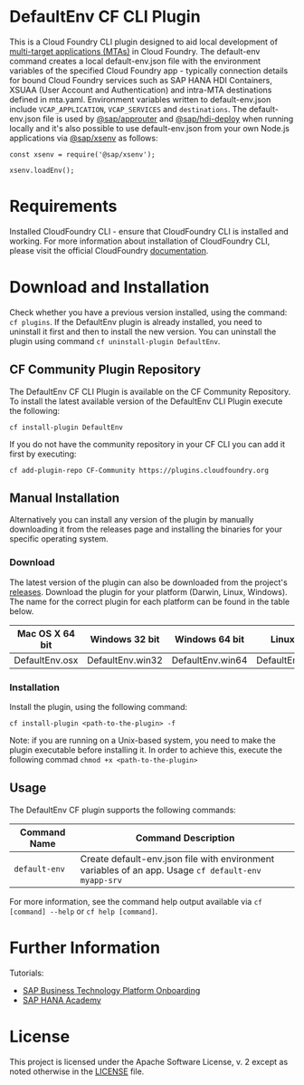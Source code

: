 # DefaultEnv CF CLI Plugin

This is a Cloud Foundry CLI plugin designed to aid local development of [multi-target applications (MTAs)](https://www.sap.com/documents/2016/06/e2f618e4-757c-0010-82c7-eda71af511fa.html) in Cloud Foundry. The default-env command creates a local default-env.json file with the environment variables of the specified Cloud Foundry app - typically connection details for bound Cloud Foundry services such as SAP HANA HDI Containers, XSUAA (User Account and Authentication) and intra-MTA destinations defined in mta.yaml. Environment variables written to default-env.json include ```VCAP_APPLICATION```, ```VCAP_SERVICES``` and ```destinations```. The default-env.json file is used by [@sap/approuter](https://www.npmjs.com/package/@sap/approuter) and [@sap/hdi-deploy](https://www.npmjs.com/package/@sap/hdi-deploy) when running locally and it's also possible to use default-env.json from your own Node.js applications via [@sap/xsenv](https://www.npmjs.com/package/@sap/xsenv) as follows:

`const xsenv = require('@sap/xsenv');`

`xsenv.loadEnv();`

# Requirements
Installed CloudFoundry CLI - ensure that CloudFoundry CLI is installed and working. For more information about installation of CloudFoundry CLI, please visit the official CloudFoundry [documentation](https://docs.cloudfoundry.org/cf-cli/install-go-cli.html).

# Download and Installation

Check whether you have a previous version installed, using the command: `cf plugins`. If the DefaultEnv plugin is already installed, you need to uninstall it first and then to install the new version. You can uninstall the plugin using command `cf uninstall-plugin DefaultEnv`.

## CF Community Plugin Repository

The DefaultEnv CF CLI Plugin is available on the CF Community Repository. To install the latest available version of the DefaultEnv CLI Plugin execute the following:

`cf install-plugin DefaultEnv`

If you do not have the community repository in your CF CLI you can add it first by executing:

`cf add-plugin-repo CF-Community https://plugins.cloudfoundry.org`

## Manual Installation

Alternatively you can install any version of the plugin by manually downloading it from the releases page and installing the binaries for your specific operating system.

### Download
The latest version of the plugin can also be downloaded from the project's [releases](https://github.com/saphanaacademy/DefaultEnv/releases/latest). Download the plugin for your platform (Darwin, Linux, Windows). The name for the correct plugin for each platform can be found in the table below.

Mac OS X 64 bit | Windows 32 bit | Windows 64 bit | Linux 32 bit | Linux 64 bit
--- | --- | --- | --- | ---
DefaultEnv.osx | DefaultEnv.win32 | DefaultEnv.win64 | DefaultEnv.linux32 | DefaultEnv.linux64

### Installation
Install the plugin, using the following command:
```
cf install-plugin <path-to-the-plugin> -f
```
Note: if you are running on a Unix-based system, you need to make the plugin executable before installing it. In order to achieve this, execute the following commad `chmod +x <path-to-the-plugin>`

## Usage
The DefaultEnv CF plugin supports the following commands:

Command Name | Command Description
--- | ---
`default-env` | Create default-env.json file with environment variables of an app. Usage ```cf default-env myapp-srv```

For more information, see the command help output available via `cf [command] --help` or `cf help [command]`.

# Further Information
Tutorials:
- [SAP Business Technology Platform Onboarding](https://www.youtube.com/playlist?list=PLkzo92owKnVw3l4fqcLoQalyFi9K4-UdY)
- [SAP HANA Academy](https://www.youtube.com/saphanaacademy)

# License

This project is licensed under the Apache Software License, v. 2 except as noted otherwise in the [LICENSE](https://github.com/saphanaacademy/DefaultEnv/blob/master/LICENSE) file.
